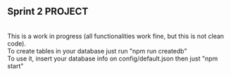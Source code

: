 <h2><b> Sprint 2 PROJECT </b></h2><br>
This is a work in progress (all functionalities work fine, but this is not clean code). <br>
To create tables in your database just run "npm run createdb"  <br>
To use it, insert your database info on config/default.json then just "npm start"
